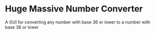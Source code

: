 # Huge Massive Number Converter
A GUI for converting any number with base 36 or lower to a number with base 36 or lower

